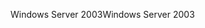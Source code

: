 <span data-ttu-id="1c064-101">Windows Server 2003</span><span class="sxs-lookup"><span data-stu-id="1c064-101">Windows Server 2003</span></span>